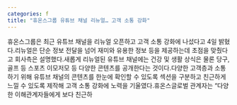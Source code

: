 ```yaml
---
categories: f
title: "휴온스그룹 유튜브 채널 리뉴얼… 고객 소통 강화"
---
```

휴온스그룹은 최근 유튜브 채널을 리뉴얼 오픈하고 고객 소통 강화에 나섰다고 4일 밝혔다.리뉴얼은 단순 정보 전달을 넘어 재미와 유용한 정보 등을 제공하는데 초점을 맞췄다고 회사측은 설명했다.새롭게 리뉴얼된 유튜브 채널에는 건강 및 생활 상식은 물론 당구, 골프 등 스포츠 이모저모 등 다양한 콘텐츠를 공개한다는 것이다.다양한 고객층과 소통하기 위해 유튜브 채널의 콘텐츠를 한눈에 확인할 수 있도록 섹션을 구분하고 친근하게 느낄 수 있도록 제작해 고객 소통 강화에 노력을 기울였다.휴온스글로벌 관계자는 “다양한 이해관계자들에게 보다 친근하